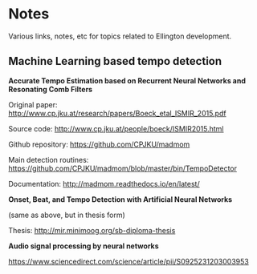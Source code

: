 # Notes

Various links, notes, etc for topics related to Ellington development. 

## Machine Learning based tempo detection

**Accurate Tempo Estimation based on Recurrent Neural Networks and Resonating Comb Filters**

Original paper: http://www.cp.jku.at/research/papers/Boeck_etal_ISMIR_2015.pdf

Source code: http://www.cp.jku.at/people/boeck/ISMIR2015.html

Github repository: https://github.com/CPJKU/madmom

Main detection routines: https://github.com/CPJKU/madmom/blob/master/bin/TempoDetector

Documentation: http://madmom.readthedocs.io/en/latest/

**Onset, Beat, and Tempo Detection with Artificial Neural Networks**

(same as above, but in thesis form)

Thesis: http://mir.minimoog.org/sb-diploma-thesis

**Audio signal processing by neural networks**

https://www.sciencedirect.com/science/article/pii/S0925231203003953
